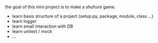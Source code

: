 
the goal of this mini project is to make a shufumi game.

* learn basis structure of a project (setup.py, package, module, class ...)
* learn logger
* learn small interaction with DB
* learn unitest / mock
* ...